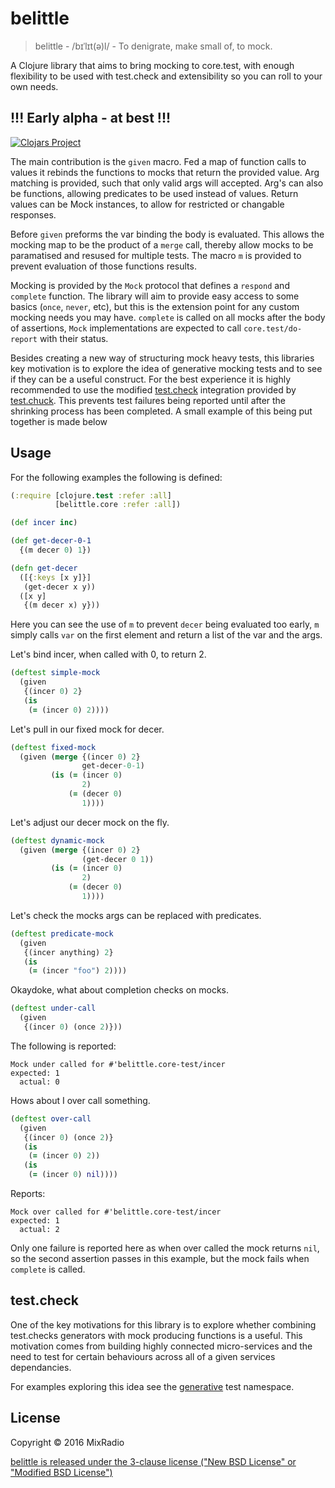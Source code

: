# belittle

> belittle - /bɪˈlɪt(ə)l/ - To denigrate, make small of, to mock.

A Clojure library that aims to bring mocking to core.test, with enough flexibility to be used with test.check and extensibility so you can roll to your own needs.

## !!! Early alpha - at best !!!

[![Clojars Project](http://clojars.org/belittle/latest-version.svg)](http://clojars.org/belittle)

The main contribution is the `given` macro. Fed a map of function calls to values it rebinds the functions to mocks that return the provided value. Arg matching is provided, such that only valid args will accepted. Arg's can also be functions, allowing predicates to be used instead of values. Return values can be Mock instances, to allow for restricted or changable responses.

Before `given` preforms the var binding the body is evaluated. This allows the mocking map to be the product of a `merge` call, thereby allow mocks to be paramatised and resused for multiple tests. The macro `m` is provided to prevent evaluation of those functions results.

Mocking is provided by the `Mock` protocol that defines a `respond` and `complete` function. The library will aim to provide easy access to some basics (`once`, `never`, etc), but this is the extension point for any custom mocking needs you may have. `complete` is called on all mocks after the body of assertions, `Mock` implementations are expected to call `core.test/do-report` with their status.

Besides creating a new way of structuring mock heavy tests, this libraries key motivation is to explore the idea of generative mocking tests and to see if they can be a useful construct. For the best experience it is highly recommended to use the modified [test.check](https://github.com/clojure/test.check) integration provided by [test.chuck](https://github.com/gfredericks/test.chuck#alternate-clojuretest-integration). This prevents test failures being reported until after the shrinking process has been completed. A small example of this being put together is made below

## Usage

For the following examples the following is defined:

```clojure 
(:require [clojure.test :refer :all]
          [belittle.core :refer :all])

(def incer inc)

(def get-decer-0-1
  {(m decer 0) 1})

(defn get-decer
  ([{:keys [x y]}]
   (get-decer x y))
  ([x y]
   {(m decer x) y}))
```

Here you can see the use of `m` to prevent `decer` being evaluated too early, `m` simply calls `var` on the first element and return a list of the var and the args. 

Let's bind incer, when called with 0, to return 2.

```clojure 
(deftest simple-mock
  (given
   {(incer 0) 2}
   (is
    (= (incer 0) 2))))
```

Let's pull in our fixed mock for decer.

```clojure 
(deftest fixed-mock
  (given (merge {(incer 0) 2}
                get-decer-0-1)
         (is (= (incer 0)
                2)
             (= (decer 0)
                1))))
```

Let's adjust our decer mock on the fly.

```clojure 
(deftest dynamic-mock
  (given (merge {(incer 0) 2}
                (get-decer 0 1))
         (is (= (incer 0)
                2)
             (= (decer 0)
                1))))
```

Let's check the mocks args can be replaced with predicates.

```clojure 
(deftest predicate-mock
  (given
   {(incer anything) 2}
   (is
    (= (incer "foo") 2))))
```

Okaydoke, what about completion checks on mocks.

```clojure 
(deftest under-call
  (given
   {(incer 0) (once 2)}))
```

The following is reported:
```
Mock under called for #'belittle.core-test/incer
expected: 1
  actual: 0
```

Hows about I over call something.

```clojure 
(deftest over-call
  (given
   {(incer 0) (once 2)}
   (is
    (= (incer 0) 2))
   (is
    (= (incer 0) nil))))
```

Reports:
```
Mock over called for #'belittle.core-test/incer
expected: 1
  actual: 2
```

Only one failure is reported here as when over called the mock returns `nil`, so the second assertion passes in this example, but the mock fails when `complete` is called.


## test.check

One of the key motivations for this library is to explore whether combining test.checks generators with mock producing functions is a useful. This motivation comes from building highly connected micro-services and the need to test for certain behaviours across all of a given services dependancies.

For examples exploring this idea see the [generative](http://github.com/mixradio/belittle/blob/master/test/belittle/generative.clj) test namespace.
 

## License

Copyright © 2016 MixRadio

[belittle is released under the 3-clause license ("New BSD License" or "Modified BSD License")](https://github.com/mixradio/belittle/blob/master/LICENSE)

